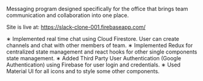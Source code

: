 Messaging program designed specifically for the office that brings team communication and collaboration into one place.

Site is live at: https://slack-clone-001.firebaseapp.com/


∗ Implemented real time chat using Cloud Firestore. User can create channels and chat with other members of team.
∗ Implemented Redux for centralized state management and react hooks for other single components state management.
∗ Added Third Party User Authentication (Google Authentication) using Firebase for user login and credentials.
∗ Used Material UI for all icons and to style some other components.
